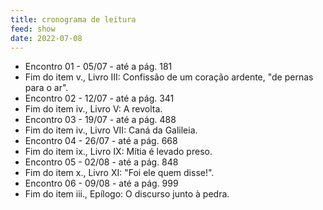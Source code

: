 ```yaml
---
title: cronograma de leitura
feed: show
date: 2022-07-08
---
```



- Encontro 01 - 05/07 - até a pág. 181
- Fim do item v., Livro III: Confissão de um coração ardente, "de pernas para o ar".
- Encontro 02 - 12/07 - até a pág. 341
- Fim do item iv., Livro V: A revolta.
- Encontro 03 - 19/07 - até a pág. 488
- Fim do item iv., Livro VII: Caná da Galileia.
- Encontro 04 - 26/07 - até a pág. 668
- Fim do item ix., Livro IX: Mítia é levado preso.
- Encontro 05 - 02/08 - até a pág. 848
- Fim do item x., Livro XI: "Foi ele quem disse!".
- Encontro 06 - 09/08 - até a pág. 999
- Fim do item iii., Epílogo: O discurso junto à pedra.